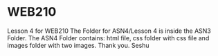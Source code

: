 # WEB210
Lesson 4 for WEB210
The Folder for ASN4/Lesson 4 is inside the ASN3 Folder. The ASN4 Folder contains: html file, css folder with css file and images folder with two images.
Thank you. Seshu

